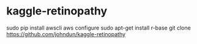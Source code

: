 # kaggle-retinopathy

sudo pip install awscli
aws configure
sudo apt-get install r-base
git clone https://github.com/johndun/kaggle-retinopathy
